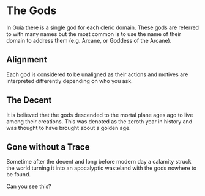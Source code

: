 # The Gods
In Guia there is a single god for each cleric domain. These gods are referred to with many names but the most common is to use the name of their domain to address them (e.g. Arcane, or Goddess of the Arcane). 

## Alignment
Each god is considered to be unaligned as their actions and motives are interpreted differently depending on who you ask.

## The Decent
It is believed that the gods descended to the mortal plane ages ago to live among their creations. This was denoted as the zeroth year in history and was thought to have brought about a golden age.

## Gone without a Trace
Sometime after the decent and long before modern day a calamity struck the world turning it into an apocalyptic wasteland with the gods nowhere to be found.

Can you see this?
<!-- Testing the comment -->